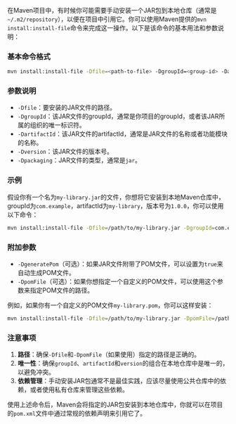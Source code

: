 在Maven项目中，有时候你可能需要手动安装一个JAR包到本地仓库（通常是`~/.m2/repository`），以便在项目中引用它。你可以使用Maven提供的`mvn install:install-file`命令来完成这一操作。以下是该命令的基本用法和参数说明：

### 基本命令格式

```sh
mvn install:install-file -Dfile=<path-to-file> -DgroupId=<group-id> -DartifactId=<artifact-id> -Dversion=<version> -Dpackaging=<packaging>
```

### 参数说明

- `-Dfile`：要安装的JAR文件的路径。
- `-DgroupId`：该JAR文件的groupId，通常是你项目的groupId，或者该JAR所属的组织的唯一标识符。
- `-DartifactId`：该JAR文件的artifactId，通常是JAR文件的名称或者功能模块的名称。
- `-Dversion`：该JAR文件的版本号。
- `-Dpackaging`：JAR文件的类型，通常是`jar`。

### 示例

假设你有一个名为`my-library.jar`的文件，你想将它安装到本地Maven仓库中，groupId为`com.example`，artifactId为`my-library`，版本号为`1.0.0`，你可以使用以下命令：

```sh
mvn install:install-file -Dfile=/path/to/my-library.jar -DgroupId=com.example -DartifactId=my-library -Dversion=1.0.0 -Dpackaging=jar
```

### 附加参数

- `-DgeneratePom`（可选）：如果JAR文件附带了POM文件，可以设置为`true`来自动生成POM文件。
- `-DpomFile`（可选）：如果你想指定一个自定义的POM文件，可以使用这个参数来指定POM文件的路径。

例如，如果你有一个自定义的POM文件`my-library.pom`，你可以这样安装：

```sh
mvn install:install-file -Dfile=/path/to/my-library.jar -DpomFile=/path/to/my-library.pom
```

### 注意事项

1. **路径**：确保`-Dfile`和`-DpomFile`（如果使用）指定的路径是正确的。
2. **唯一性**：确保`groupId`、`artifactId`和`version`的组合在本地仓库中是唯一的，以避免冲突。
3. **依赖管理**：手动安装JAR包通常不是最佳实践，应该尽量使用公共仓库中的依赖，或者使用私有仓库来管理这些依赖。

使用上述命令后，Maven会将指定的JAR包安装到本地仓库中，你就可以在项目的`pom.xml`文件中通过常规的依赖声明来引用它了。